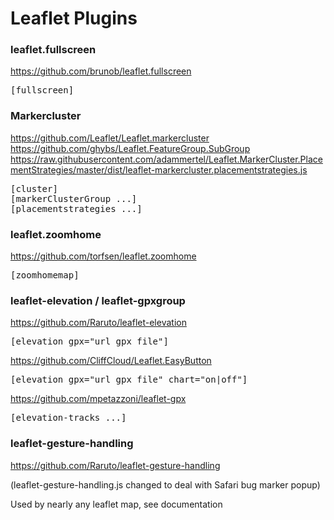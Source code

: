 # Leaflet Plugins

<h3>leaflet.fullscreen</h3>

https://github.com/brunob/leaflet.fullscreen

<pre>[fullscreen]</pre>

<h3>Markercluster</h3>

https://github.com/Leaflet/Leaflet.markercluster   
https://github.com/ghybs/Leaflet.FeatureGroup.SubGroup
https://raw.githubusercontent.com/adammertel/Leaflet.MarkerCluster.PlacementStrategies/master/dist/leaflet-markercluster.placementstrategies.js

<pre>[cluster]
[markerClusterGroup ...]
[placementstrategies ...]</pre>

<h3>leaflet.zoomhome</h3>

https://github.com/torfsen/leaflet.zoomhome

<pre>[zoomhomemap]</pre>

<h3>leaflet-elevation / leaflet-gpxgroup</h3>

https://github.com/Raruto/leaflet-elevation

<pre>[elevation gpx="url_gpx_file"]</pre>

https://github.com/CliffCloud/Leaflet.EasyButton

<pre>[elevation gpx="url_gpx_file" chart="on|off"]</pre>

https://github.com/mpetazzoni/leaflet-gpx

<pre>[elevation-tracks ...]</pre>

<h3>leaflet-gesture-handling</h3>

https://github.com/Raruto/leaflet-gesture-handling

(leaflet-gesture-handling.js changed to deal with Safari bug marker popup)

Used by nearly any leaflet map, see documentation

